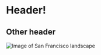# Header! 
## Other header 

![Image of San Francisco landscape](https://cdn.britannica.com/51/178051-050-3B786A55/San-Francisco.jpg)

